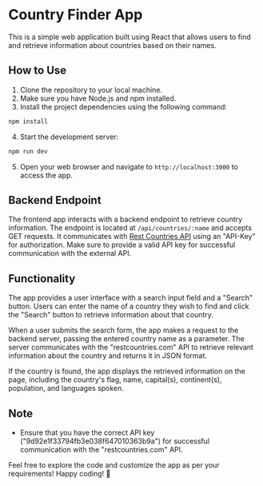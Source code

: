 # Country Finder App

This is a simple web application built using React that allows users to find and retrieve information about countries based on their names.

## How to Use

1. Clone the repository to your local machine.
2. Make sure you have Node.js and npm installed.
3. Install the project dependencies using the following command:

```bash
npm install
```

4. Start the development server:

```bash
npm run dev
```

5. Open your web browser and navigate to `http://localhost:3000` to access the app.

## Backend Endpoint

The frontend app interacts with a backend endpoint to retrieve country information. The endpoint is located at `/api/countries/:name` and accepts GET requests. It communicates with [Rest Countries API](https://restcountries.com/) using an "API-Key" for authorization. Make sure to provide a valid API key for successful communication with the external API.

## Functionality

The app provides a user interface with a search input field and a "Search" button. Users can enter the name of a country they wish to find and click the "Search" button to retrieve information about that country.

When a user submits the search form, the app makes a request to the backend server, passing the entered country name as a parameter. The server communicates with the "restcountries.com" API to retrieve relevant information about the country and returns it in JSON format.

If the country is found, the app displays the retrieved information on the page, including the country's flag, name, capital(s), continent(s), population, and languages spoken.

## Note

- Ensure that you have the correct API key ("9d92e1f33794fb3e038f647010363b9a") for successful communication with the "restcountries.com" API.

Feel free to explore the code and customize the app as per your requirements! Happy coding! 🚀
